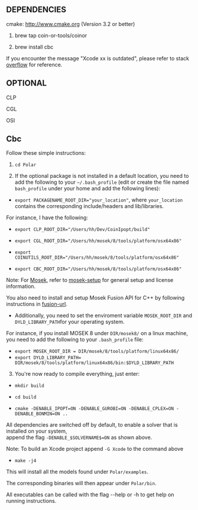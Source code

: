 DEPENDENCIES
-------
cmake: http://www.cmake.org (Version 3.2 or better)

1. brew tap coin-or-tools/coinor

2. brew install cbc 

If you encounter the message "Xcode xx is outdated", please refer to stack [overflow](https://stackoverflow.com/questions/40296756/homebrew-saying-xcode-is-outdated) 
for reference. 

OPTIONAL
-------
CLP

CGL

OSI

Cbc
-------

Follow these simple instructions:
1) `cd Polar`

2) If the optional package is not installed in a default location, you need to add the following to your `~/.bash_profile` (edit or create the file named `bash_profile` under your home and add the following lines):
* `export PACKAGENAME_ROOT_DIR="your_location"`, where `your_location` contains the corresponding include/headers and lib/libraries.

For instance, I have the following: 

* `export CLP_ROOT_DIR="/Users/hh/Dev/CoinIpopt/build"`

* `export CGL_ROOT_DIR="/Users/hh/mosek/8/tools/platform/osx64x86"`

* `export COINUTILS_ROOT_DIR="/Users/hh/mosek/8/tools/platform/osx64x86"`

* `export CBC_ROOT_DIR="/Users/hh/mosek/8/tools/platform/osx64x86"`

Note: For [Mosek](https://www.mosek.com/downloads/details/10/), refer to [mosek-setup](https://www.google.com.au/url?sa=t&rct=j&q=&esrc=s&source=web&cd=1&cad=rja&uact=8&ved=0ahUKEwjy0sja6oLWAhXEwLwKHQR_A5YQFggoMAA&url=http%3A%2F%2Fdocs.mosek.com%2F8.1%2Finstall%2Finstallation.html&usg=AFQjCNGEiUPE05E_5_UedXe1mmpCYOimrQ) for general setup and license information. 
 

You also need to install and setup Mosek Fusion API for C++ by following instructions in [fusion-url](https://www.google.com.au/url?sa=t&rct=j&q=&esrc=s&source=web&cd=1&cad=rja&uact=8&ved=0ahUKEwjx1deH34LWAhWLw7wKHWi2An8QFggoMAA&url=http%3A%2F%2Fdocs.mosek.com%2F8.0%2Fcxxfusion%2Finstall.html&usg=AFQjCNFwhQErdOsuD8iSIcDbMo3IERbhdA
). 

* Additionally, you need to set the enviroment variable `MOSEK_ROOT_DIR` and `DYLD_LIBRARY_PATH`for your operating system. 

For instance, if you install MOSEK 8 under `DIR/mosek8/` on a linux machine, you need to add the following to your `.bash_profile` file:

* `export MOSEK_ROOT_DIR = DIR/mosek/8/tools/platform/linux64x86/`  
* `export DYLD_LIBRARY_PATH= DIR/mosek/8/tools/platform/linux64x86/bin:$DYLD_LIBRARY_PATH`

3) You're now ready to compile everything, just enter:

* `mkdir build`

* `cd build`

* `cmake -DENABLE_IPOPT=ON -DENABLE_GUROBI=ON -DENABLE_CPLEX=ON -DENABLE_BONMIN=ON ..`

All dependencies are switched off by default, to enable a solver that is installed on your system,  
append the flag `-DENABLE_$SOLVERNAME$=ON` as shown above.

Note: To build an Xcode project append `-G Xcode` to the command above

* `make -j4`

This will install all the models found under `Polar/examples`.

The corresponding binaries will then appear under `Polar/bin`.

All executables can be called with the flag --help or -h to get help on running instructions.
